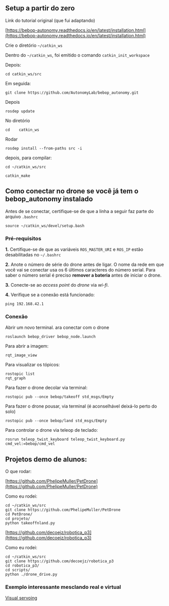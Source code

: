 
## Setup a partir do zero

Link do tutorial original (que fui adaptando)

[https://bebop-autonomy.readthedocs.io/en/latest/installation.html](https://bebop-autonomy.readthedocs.io/en/latest/installation.html)

Crie o diretório `~/catkin_ws` 

Dentro do `~/catkin_ws`, foi emitido o comando `catkin_init_workspace`

Depois: 

    cd catkin_ws/src

Em seguida: 

    git clone https://github.com/AutonomyLab/bebop_autonomy.git

Depois

    rosdep update

No diretório

    cd    catkin_ws


Rodar

    rosdep install --from-paths src -i

depois, para compilar:

    cd ~/catkin_ws/src

    catkin_make


## Como conectar no drone se você já tem o bebop_autonomy instalado

Antes de se conectar, certifique-se de que a linha a seguir faz parte do arquivo  `.bashrc` 

    source ~/catkin_ws/devel/setup.bash

### Pré-requisitos

**1.** Certifique-se de que as variáveis `ROS_MASTER_URI` e `ROS_IP` estão desabilitadas no `~/.bashrc`

**2.** Anote o  número de série do drone antes de ligar.  O nome da rede em que você vai se conectar usa os 6 últimos caracteres do número serial. Para saber o número serial é preciso **remover a bateria** antes de iniciar o drone.

**3.** Conecte-se ao *access point* do *drone* via *wi-fi*.

**4.** Verifique se a conexão está funcionado:

    ping 192.168.42.1

### Conexão

Abrir um novo terminal. ara conectar com o drone 

    roslaunch bebop_driver bebop_node.launch

Para abrir a imagem:

    rqt_image_view 

Para visualizar os tópicos:

    rostopic list
    rqt_graph

Para fazer o drone decolar via terminal:

    rostopic pub --once bebop/takeoff std_msgs/Empty

Para fazer o drone pousar, via terminal (é aconselhável deixá-lo perto do solo)


    rostopic pub --once bebop/land std_msgs/Empty

Para controlar o drone via teleop de teclado:

    rosrun teleop_twist_keyboard teleop_twist_keyboard.py cmd_vel:=bebop/cmd_vel




## Projetos demo de alunos:

O que rodar:

[https://github.com/PhelipeMuller/PetDrone](https://github.com/PhelipeMuller/PetDrone)


Como eu rodei:

    cd ~/catkin_ws/src
    git clone https://github.com/PhelipeMuller/PetDrone
    cd PetDrone/
    cd projeto/
    python takeoffnland.py 


[https://github.com/decoejz/robotica_p3](https://github.com/decoejz/robotica_p3)

Como eu rodei:

    cd ~/catkin_ws/src
    git clone https://github.com/decoejz/robotica_p3
    cd robotica_p3/
    cd scripts/
    python ./drone_drive.py 




### Exemplo interessante mesclando real e virtual

[Visual servoing](http://repositorio.upct.es/bitstream/handle/10317/5442/pfc6362.pdf?sequence=1)




